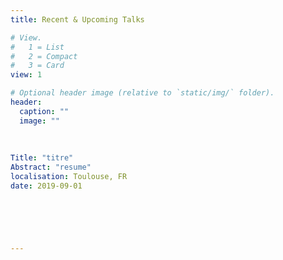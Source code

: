```yaml
---
title: Recent & Upcoming Talks

# View.
#   1 = List
#   2 = Compact
#   3 = Card
view: 1

# Optional header image (relative to `static/img/` folder).
header:
  caption: ""
  image: ""
 
 
 
Title: "titre"
Abstract: "resume"
localisation: Toulouse, FR
date: 2019-09-01


 



---
```


